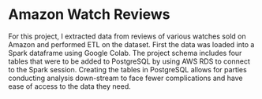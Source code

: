 # Amazon Watch Reviews
For this project, I extracted data from reviews of various watches sold on Amazon and performed ETL on the dataset. First the data was loaded into a Spark dataframe using Google Colab. The project schema includes four tables that were to be added to PostgreSQL by using AWS RDS to connect to the Spark session. Creating the tables in PostgreSQL allows for parties conducting analysis down-stream to face fewer complications and have ease of access to the data they need. 
